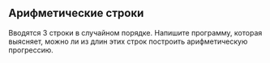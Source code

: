 ## Арифметические строки

Вводятся 3 строки в случайном порядке. Напишите программу, которая выясняет, можно ли из длин этих строк построить арифметическую прогрессию.